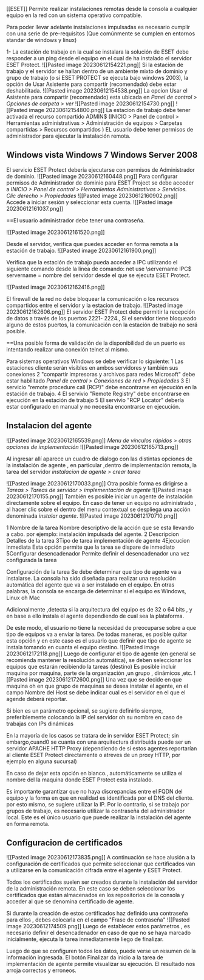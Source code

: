 [[ESET]]
Permite realizar instalaciones remotas desde la consola a cualquier equipo en la red con un sistema operativo compatible.

Para poder llevar adelante instalaciones impulsadas es necesario cumplir con una serie de pre-requisitos (Que comúnmente se cumplen en entornos standar de windows y linux) 

1- La estación de trabajo en la cual se instalara la solución de ESET debe responder a un ping desde el equipo en el cual de ha instalado el servidor ESET Protect.
![[Pasted image 20230612154221.png]]
Si la estación de trabajo y el servidor se hallan dentro de un ambiente mixto de dominio y grupo de trabajo (o si ESET PROTECT se ejecuta bajo windows 2003), la opción de Usar Asistente para compartir (recomendado) debe estar deshabilitada.
![[Pasted image 20230612154538.png]]
La opcion Usar el Asistente para compartir (recomendado) esta ubicada en *Panel de control > Opciones de carpeta > ver*
![[Pasted image 20230612154730.png]]
![[Pasted image 20230612154800.png]]
La estacion de trabajo debe tener activada el recurso compartido ADMIN$ (INICIO > Panel de control > Herramientas administrativas > Administración de equipos > Carpetas compartidas > Recursos compartidos )
EL usuario debe tener permisos de administrador para ejecutar la instalación remota.

## Windows vista Windows 7 Windows Server 2008 
El servicio ESET Protect debería ejecutarse con permisos de Administrador de dominio.
![[Pasted image 20230612160448.png]]
Para configurar permisos de Administrador de dominio para ESET Project se debe acceder a *INICIO > Panel de control > Herramientas Administrativas > Servicios.*
*Clic derecho > Propiedades*
![[Pasted image 20230612160902.png]]
Accede a iniciar sesión y seleccionar esta cuenta.
![[Pasted image 20230612161037.png]]

==El usuario administrador debe tener una contraseña.

![[Pasted image 20230612161520.png]]

Desde el servidor, verifica que puedes acceder en forma remota a la estación de trabajo.
![[Pasted image 20230612161900.png]]

Verifica que la estación de trabajo pueda acceder a IPC utilizando el siguiente comando desde la linea de comando: 
net use \\servername IPC$
servername = nombre del servidor desde el que se ejecuta ESET Protect.

![[Pasted image 20230612162416.png]]

El firewall de la red no debe bloquear la comunicación o los recursos compartidos entre el servidor y la estacion de trabajo.
![[Pasted image 20230612162606.png]]
El servidor ESET Protect debe permitir la recepción de datos a través de los puertos 2221- 2224., Si el servidor tiene bloqueado alguno de estos puertos, la comunicación con la estación de trabajo no será posible.

==Una posible forma de validación de la disponibilidad de un puerto es intentando realizar una conexión telnet al mismo.

Para sistemas operativos Windows se debe verificar lo siguiente:
1 Las estaciones cliente serán visibles en ambos servidores y también sus conexiones 
2 "compartir impresoras y archivos para redes Microsoft" debe estar habilitado *Panel de control > Conexiones de red > Propiedades*
3 El servicio "remote procedure call (RCP)" debe encontrarse en ejecución en la estación de trabajo.
4 El servivio "Remote Registry" debe encontrarse en ejecución en la estación de trabajo 
5 El servivio "RCP Locator" debería estar configurado en manual y no necesita encontrarse en ejecución.

## Instalacion del agente
![[Pasted image 20230612165539.png]]
*Menu de vínculos rápidos > otras opciones de implementación*
![[Pasted image 20230612165713.png]]

Al ingresar allí aparece un cuadro de dialogo con las distintas opciones de la instalación de agente , en particular ,dentro de implementación remota, la tarea del servidor *instalacion de agente > crear tarea*

![[Pasted image 20230612170033.png]]
Otra posible forma es dirigirse a *Tareas > Tareas de servidor > implementación de agente*
![[Pasted image 20230612170155.png]]
También es posible iniciar un agente de instalación directamente sobre el equipo. En caso de tener un equipo no administrado , al hacer clic sobre el dentro del menu contextual se despliega una acción denominada *instalar agente*.
![[Pasted image 20230612170710.png]]

1 Nombre de la tarea 
Nombre descriptivo de la acción que se esta llevando a cabo. por ejemplo: instalación impulsada del agente.
2 Descripcion 
Detalles de la tarea
3Tipo de tarea 
implementación de agente
4Ejecucion inmediata
Esta opción permite que la tarea se dispare de inmediato
5Configurar desencadenador
Permite definir el desencadenador una vez configurada la tarea

Configuración de la tarea 
Se debe determinar que tipo de agente va a instalarse. La consola ha sido diseñada para realizar una resolución automática del agente que va a ser instalado en el equipo. En otras palabras, la consola se encarga de determinar si el equipo es Windows, Linux oh Mac

Adicionalmente ,detecta si la arquitectura del equipo es de 32 o 64 bits , y en base a ello instala el agente dependiendo de cual sea la plataforma.

De este modo, el usuario no tiene la necesidad de preocuparse sobre a que tipo de equipos va a enviar la tarea. De todas maneras, es posible quitar esta opción y en este caso es el usuario que definir que tipo de agente se instala tomando en cuanta el equipo destino.
![[Pasted image 20230612172118.png]]
Luego de configurar el tipo de agente (en general se recomienda mantener la resolución automática), se deben seleccionar los equipos que estarán recibiendo la tareas (destino)
Es posible incluir maquina por maquina, parte de la organización ,un grupo , dinámicos ,etc.
![[Pasted image 20230612172600.png]]
Una vez que se decide en que maquina oh en que grupo de maquinas se desea instalar el agente, en el campo Nombre del Host se debe indicar cual es el servidor en el que el agende deberá reportar.

Si bien es un parámetro opcional, se sugiere definirlo siempre, preferiblemente colocando la IP del servidor oh su nombre en caso de trabajas con IPs dinámicas

En la mayoría de los casos se tratara de in servidor ESET Protect; sin embargo,cuand0 se cuanta con una arquitectura distribuida puede  ser un servidor APACHE HTTP Proxy (dependiendo de si estos agentes reportarían al cliente ESET Protect directamente o atreves de un proxy HTTP, por ejemplo en alguna sucursal)

En caso de dejar esta opción en blanco., automáticamente se utiliza el nombre del la maquina donde ESET Protect esta instalado.

Es importante garantizar que no haya discrepancias entre el FQDN del equipo y la forma en que en realidad es identificada por el DNS del cliente. por esto mismo, se sugiere utilizar la IP.
Por lo contrario, si se trabajo por grupos de trabajo, es necesario utilizar la contraseña del administrador local. Este es el único usuario que puede realizar la instalación del agente en forma remota.

## Configuracion de certificados

![[Pasted image 20230612173835.png]]
A continuación se hace alusión a la configuración de certificados que permite seleccionar que certificados van a utilizarse en la comunicación cifrada entre el agente y ESET Protect.

Todos los certificados suelen ser creados durante la instalación del servidor de la administración remota. En este caso se deben seleccionar los certificados que están almacenados en los repositorios de la consola y acceder al que se denomina certificado de agente.

Si durante la creación de estos certificados haz definido una contraseña para ellos , debes colocarla en el campo "Frase de contraseña"
![[Pasted image 20230612174509.png]]
Luego de establecer estos parámetros , es necesario definir el desencadenador en caso de que no se haya marcado inicialmente, ejecuta la tarea inmediatamente liego de finalizar.

Luego de que se configuren todos los datos, puede verse un resumen de la información ingresada. El botón Finalizar da inicio a la tarea de implementación de agente permite visualizar su ejecución.
El resultado nos arroja correctos y erroneos.







